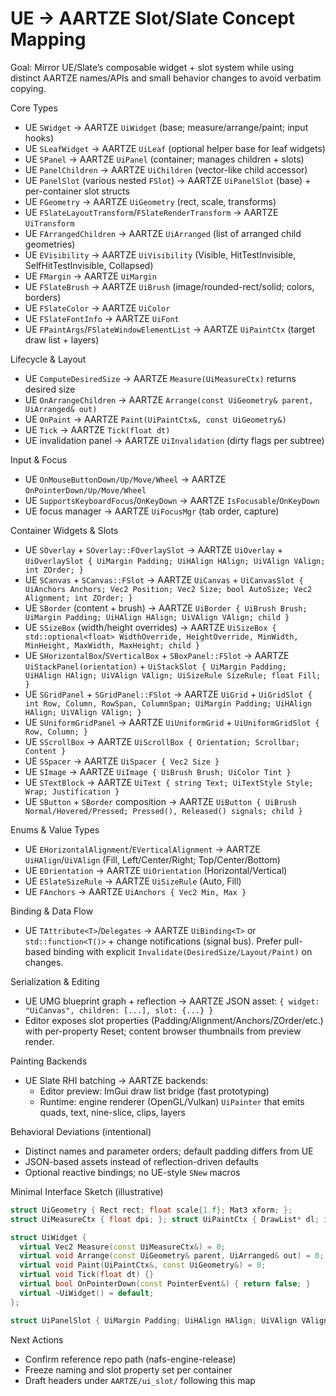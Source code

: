 ﻿# UE → AARTZE Slot/Slate Concept Mapping

Goal: Mirror UE/Slate’s composable widget + slot system while using distinct AARTZE names/APIs and small behavior changes to avoid verbatim copying.

Core Types
- UE `SWidget` → AARTZE `UiWidget` (base; measure/arrange/paint; input hooks)
- UE `SLeafWidget` → AARTZE `UiLeaf` (optional helper base for leaf widgets)
- UE `SPanel` → AARTZE `UiPanel` (container; manages children + slots)
- UE `PanelChildren` → AARTZE `UiChildren` (vector-like child accessor)
- UE `PanelSlot` (various nested `FSlot`) → AARTZE `UiPanelSlot` (base) + per-container slot structs
- UE `FGeometry` → AARTZE `UiGeometry` (rect, scale, transforms)
- UE `FSlateLayoutTransform`/`FSlateRenderTransform` → AARTZE `UiTransform`
- UE `FArrangedChildren` → AARTZE `UiArranged` (list of arranged child geometries)
- UE `EVisibility` → AARTZE `UiVisibility` (Visible, HitTestInvisible, SelfHitTestInvisible, Collapsed)
- UE `FMargin` → AARTZE `UiMargin`
- UE `FSlateBrush` → AARTZE `UiBrush` (image/rounded-rect/solid; colors, borders)
- UE `FSlateColor` → AARTZE `UiColor`
- UE `FSlateFontInfo` → AARTZE `UiFont`
- UE `FPaintArgs`/`FSlateWindowElementList` → AARTZE `UiPaintCtx` (target draw list + layers)

Lifecycle & Layout
- UE `ComputeDesiredSize` → AARTZE `Measure(UiMeasureCtx)` returns desired size
- UE `OnArrangeChildren` → AARTZE `Arrange(const UiGeometry& parent, UiArranged& out)`
- UE `OnPaint` → AARTZE `Paint(UiPaintCtx&, const UiGeometry&)`
- UE `Tick` → AARTZE `Tick(float dt)`
- UE invalidation panel → AARTZE `UiInvalidation` (dirty flags per subtree)

Input & Focus
- UE `OnMouseButtonDown/Up/Move/Wheel` → AARTZE `OnPointerDown/Up/Move/Wheel`
- UE `SupportsKeyboardFocus`/`OnKeyDown` → AARTZE `IsFocusable`/`OnKeyDown`
- UE focus manager → AARTZE `UiFocusMgr` (tab order, capture)

Container Widgets & Slots
- UE `SOverlay` + `SOverlay::FOverlaySlot`
  → AARTZE `UiOverlay` + `UiOverlaySlot { UiMargin Padding; UiHAlign HAlign; UiVAlign VAlign; int ZOrder; }`
- UE `SCanvas` + `SCanvas::FSlot`
  → AARTZE `UiCanvas` + `UiCanvasSlot { UiAnchors Anchors; Vec2 Position; Vec2 Size; bool AutoSize; Vec2 Alignment; int ZOrder; }`
- UE `SBorder` (content + brush)
  → AARTZE `UiBorder { UiBrush Brush; UiMargin Padding; UiHAlign HAlign; UiVAlign VAlign; child }`
- UE `SSizeBox` (width/height overrides)
  → AARTZE `UiSizeBox { std::optional<float> WidthOverride, HeightOverride, MinWidth, MinHeight, MaxWidth, MaxHeight; child }`
- UE `SHorizontalBox`/`SVerticalBox` + `SBoxPanel::FSlot`
  → AARTZE `UiStackPanel(orientation)` + `UiStackSlot { UiMargin Padding; UiHAlign HAlign; UiVAlign VAlign; UiSizeRule SizeRule; float Fill; }`
- UE `SGridPanel` + `SGridPanel::FSlot`
  → AARTZE `UiGrid` + `UiGridSlot { int Row, Column, RowSpan, ColumnSpan; UiMargin Padding; UiHAlign HAlign; UiVAlign VAlign; }`
- UE `SUniformGridPanel`
  → AARTZE `UiUniformGrid` + `UiUniformGridSlot { Row, Column; }`
- UE `SScrollBox`
  → AARTZE `UiScrollBox { Orientation; Scrollbar; Content }`
- UE `SSpacer`
  → AARTZE `UiSpacer { Vec2 Size }`
- UE `SImage`
  → AARTZE `UiImage { UiBrush Brush; UiColor Tint }`
- UE `STextBlock`
  → AARTZE `UiText { string Text; UiTextStyle Style; Wrap; Justification }`
- UE `SButton` + `SBorder` composition
  → AARTZE `UiButton { UiBrush Normal/Hovered/Pressed; Pressed(), Released() signals; child }`

Enums & Value Types
- UE `EHorizontalAlignment`/`EVerticalAlignment` → AARTZE `UiHAlign`/`UiVAlign` (Fill, Left/Center/Right; Top/Center/Bottom)
- UE `EOrientation` → AARTZE `UiOrientation` (Horizontal/Vertical)
- UE `ESlateSizeRule` → AARTZE `UiSizeRule` (Auto, Fill)
- UE `FAnchors` → AARTZE `UiAnchors { Vec2 Min, Max }`

Binding & Data Flow
- UE `TAttribute<T>`/`Delegates` → AARTZE `UiBinding<T>` or `std::function<T()>` + change notifications (signal bus). Prefer pull-based binding with explicit `Invalidate(DesiredSize/Layout/Paint)` on changes.

Serialization & Editing
- UE UMG blueprint graph + reflection → AARTZE JSON asset: `{ widget: "UiCanvas", children: [...], slot: {...} }`
- Editor exposes slot properties (Padding/Alignment/Anchors/ZOrder/etc.) with per-property Reset; content browser thumbnails from preview render.

Painting Backends
- UE Slate RHI batching → AARTZE backends:
  - Editor preview: ImGui draw list bridge (fast prototyping)
  - Runtime: engine renderer (OpenGL/Vulkan) `UiPainter` that emits quads, text, nine-slice, clips, layers

Behavioral Deviations (intentional)
- Distinct names and parameter orders; default padding differs from UE
- JSON-based assets instead of reflection-driven defaults
- Optional reactive bindings; no UE-style `SNew` macros

Minimal Interface Sketch (illustrative)
```cpp
struct UiGeometry { Rect rect; float scale{1.f}; Mat3 xform; };
struct UiMeasureCtx { float dpi; }; struct UiPaintCtx { DrawList* dl; int layer; };

struct UiWidget {
  virtual Vec2 Measure(const UiMeasureCtx&) = 0;
  virtual void Arrange(const UiGeometry& parent, UiArranged& out) = 0;
  virtual void Paint(UiPaintCtx&, const UiGeometry&) = 0;
  virtual void Tick(float dt) {}
  virtual bool OnPointerDown(const PointerEvent&) { return false; }
  virtual ~UiWidget() = default;
};

struct UiPanelSlot { UiMargin Padding; UiHAlign HAlign; UiVAlign VAlign; };
```

Next Actions
- Confirm reference repo path (nafs-engine-release)
- Freeze naming and slot property set per container
- Draft headers under `AARTZE/ui_slot/` following this map
